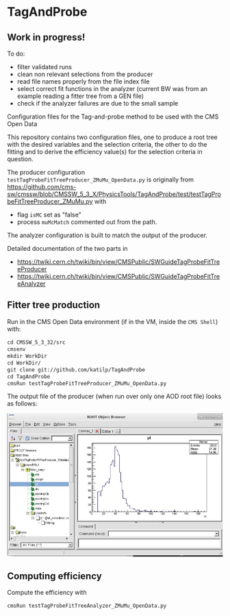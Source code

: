 # TagAndProbe

## Work in progress!

To do:
- filter validated runs
- clean non relevant selections from the producer 
- read file names properly from the file index file
- select correct fit functions in the analyzer (current BW was from an example reading a fitter tree from a GEN file)
- check if the analyzer failures are due to the small sample


Configuration files for the Tag-and-probe method to be used with the CMS Open Data

This repository contains two configuration files, one to produce a root tree with the desired variables and the selection criteria, the other to do the fitting and to derive the efficiency value(s) for the selection criteria in question.

The producer configuration `testTagProbeFitTreeProducer_ZMuMu_OpenData.py` is originally from https://github.com/cms-sw/cmssw/blob/CMSSW_5_3_X/PhysicsTools/TagAndProbe/test/testTagProbeFitTreeProducer_ZMuMu.py with 
 - flag `isMC` set as "false" 
 - process `muMcMatch` commented out from the path.

The analyzer configuration is built to match the output of the producer. 

Detailed documentation of the two parts in
- https://twiki.cern.ch/twiki/bin/view/CMSPublic/SWGuideTagProbeFitTreeProducer
- https://twiki.cern.ch/twiki/bin/view/CMSPublic/SWGuideTagProbeFitTreeAnalyzer

## Fitter tree production

Run in the CMS Open Data environment (if in the VM, inside the `CMS Shell`) with:

```
cd CMSSW_5_3_32/src
cmsenv       
mkdir WorkDir
cd WorkDir/
git clone git://github.com/katilp/TagAndProbe
cd TagAndProbe
cmsRun testTagProbeFitTreeProducer_ZMuMu_OpenData.py
```

The output file of the producer (when run over only one AOD root file) looks as follows:

![](fittercontent.JPG)

## Computing efficiency

Compute the efficiency with 

```
cmsRun testTagProbeFitTreeAnalyzer_ZMuMu_OpenData.py
```
